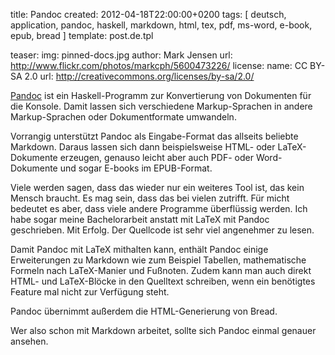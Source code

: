 title: Pandoc
created: 2012-04-18T22:00:00+0200
tags: [ deutsch, application, pandoc, haskell, markdown, html, tex, pdf, ms-word, e-book, epub, bread ]
template: post.de.tpl

teaser:
  img: pinned-docs.jpg
  author: Mark Jensen
  url: http://www.flickr.com/photos/markcph/5600473226/
  license:
    name: CC BY-SA 2.0
    url: http://creativecommons.org/licenses/by-sa/2.0/


[Pandoc] ist ein Haskell-Programm zur Konvertierung von Dokumenten für die
Konsole. Damit lassen sich verschiedene Markup-Sprachen in andere
Markup-Sprachen oder Dokumentformate umwandeln.

Vorrangig unterstützt Pandoc als Eingabe-Format das allseits beliebte Markdown.
Daraus lassen sich dann beispielsweise HTML- oder LaTeX-Dokumente erzeugen,
genauso leicht aber auch PDF- oder Word-Dokumente und sogar E-books im
EPUB-Format.

Viele werden sagen, dass das wieder nur ein weiteres Tool ist, das kein Mensch
braucht. Es mag sein, dass das bei vielen zutrifft. Für micht bedeutet es aber,
dass viele andere Programme überflüssig werden. Ich habe sogar meine
Bachelorarbeit anstatt mit LaTeX mit Pandoc geschrieben. Mit Erfolg. Der
Quellcode ist sehr viel angenehmer zu lesen.

Damit Pandoc mit LaTeX mithalten kann, enthält Pandoc einige Erweiterungen zu
Markdown wie zum Beispiel Tabellen, mathematische Formeln nach LaTeX-Manier
und Fußnoten. Zudem kann man auch direkt HTML- und LaTeX-Blöcke in den Quelltext
schreiben, wenn ein benötigtes Feature mal nicht zur Verfügung steht.

Pandoc übernimmt außerdem die HTML-Generierung von Bread.

Wer also schon mit Markdown arbeitet, sollte sich Pandoc einmal genauer ansehen.

[Pandoc]: http://johnmacfarlane.net/pandoc/
